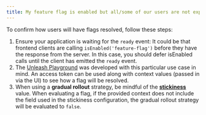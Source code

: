```yaml
---
title: My feature flag is enabled but all/some of our users are not exposed to it
---
```


To confirm how users will have flags resolved, follow these steps:
1. Ensure your application is waiting for the `ready` event: It could be that frontend clients are calling `isEnabled('feature-flag')` before they have the response from the server. In this case, you should defer isEnabled calls until the client has emitted the `ready` event.
2. The [Unleash Playground](../reference/playground.mdx) was developed with this particular use case in mind. An access token can be used along with context values (passed in via the UI) to see how a flag will be resolved. 
3. When using a **gradual rollout** strategy, be mindful of the **[stickiness](../reference/stickiness)** value. When evaluating a flag, if the provided context does not include the field used in the stickiness configuration, the gradual rollout strategy will be evaluated to `false`.
